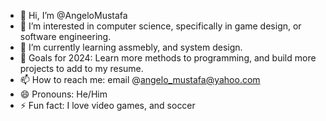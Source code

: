 - 👋 Hi, I’m @AngeloMustafa
- 👀 I’m interested in computer science, specifically in game design, or software engineering.
- 🌱 I’m currently learning assmebly, and system design.
- 🥅 Goals for 2024: Learn more methods to programming, and build more projects to add to my resume.
- 📫 How to reach me: email @angelo_mustafa@yahoo.com
- 😄 Pronouns: He/Him
- ⚡ Fun fact: I love video games, and soccer

<!---
AngeloMustafa/AngeloMustafa is a  special ✨ repository because its `README.md` (this file) appears on your GitHub profile.
You can click the Preview link to take a look at your changes.
--->
